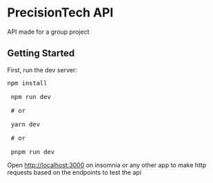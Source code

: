 <h1>PrecisionTech API</h1>
<p>API made for a group project</p>

<h2>Getting Started</h2>
<p>First, run the dev server:</p>
<pre>
npm install <br><br> npm run dev <br><br> # or <br><br> yarn dev <br><br> # or <br><br> pnpm run dev
</pre>
<p>Open <a href='http://localhost:3000'>http://localhost:3000</a> on insomnia or any other app to make http requests based on the endpoints to test the api</p>
